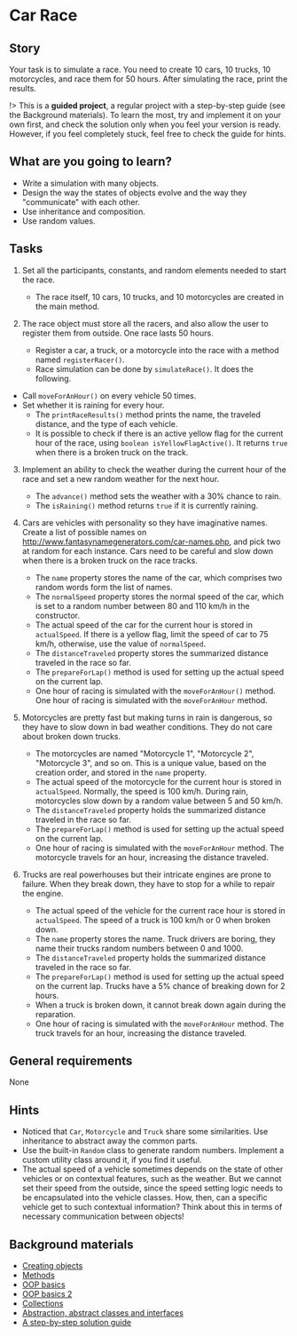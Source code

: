 # Car Race

## Story

Your task is to simulate a race. You need to create 10
cars, 10 trucks, 10 motorcycles, and race them for 50 hours. After
simulating the race, print the results.

!> This is a **guided project**, a regular project with a step-by-step guide
   (see the Background materials). To learn the most, try and implement it on
   your own first, and check the solution only when you feel your version is ready.
   However, if you feel completely stuck, feel free to check the guide for hints.

## What are you going to learn?

- Write a simulation with many objects.
- Design the way the states of objects evolve and the way they "communicate" with each other.
- Use inheritance and composition.
- Use random values.

## Tasks

1. Set all the participants, constants, and random elements needed to start the race.
    - The race itself, 10 cars, 10 trucks, and 10 motorcycles are created in the main method.

2. The race object must store all the racers, and also allow the user to register them from outside. One race lasts 50 hours.
    - Register a car, a truck, or a motorcycle into the race with a method named `registerRacer()`.
    - Race simulation can be done by `simulateRace()`. It does the following.
  - Call `moveForAnHour()` on every vehicle 50 times.
  - Set whether it is raining for every hour.
    - The `printRaceResults()` method prints the name, the traveled distance, and the type of each vehicle.
    - It is possible to check if there is an active yellow flag for the current hour of the race, using `boolean isYellowFlagActive()`. It returns `true` when there is a broken truck on the track.

3. Implement an ability to check the weather during the current hour of the race and set a new random weather for the next hour.
    - The `advance()` method sets the weather with a 30% chance to rain.
    - The `isRaining()` method returns `true` if it is currently raining.

4. Cars are vehicles with personality so they have imaginative names. Create a list of possible names on http://www.fantasynamegenerators.com/car-names.php, and pick two at random for each instance. Cars need to be careful and slow down when there is a broken truck on the race tracks.
    - The `name` property stores the name of the car, which comprises two random words form the list of names.
    - The `normalSpeed` property stores the normal speed of the car, which is set to a random number between 80 and 110 km/h in the constructor.
    - The actual speed of the car for the current hour is stored in `actualSpeed`. If there is a yellow flag, limit the speed of car to 75 km/h, otherwise, use the value of `normalSpeed`.
    - The `distanceTraveled` property stores the summarized distance traveled in the race so far.
    - The `prepareForLap()` method is used for setting up the actual speed on the current lap.
    - One hour of racing is simulated with the `moveForAnHour()` method. One hour of racing is simulated with the `moveForAnHour` method.

5. Motorcycles are pretty fast but making turns in rain is dangerous, so they have to slow down in bad weather conditions. They do not care about broken down trucks.
    - The motorcycles are named "Motorcycle 1", "Motorcycle 2", "Motorcycle 3", and so on. This is a unique value, based on the creation order, and stored in the `name` property.
    - The actual speed of the motorcycle for the current hour is stored in `actualSpeed`. Normally, the speed is 100 km/h. During rain, motorcycles slow down by a random value between 5 and 50 km/h.
    - The `distanceTraveled` property holds the summarized distance traveled in the race so far.
    - The `prepareForLap()` method is used for setting up the actual speed on the current lap.
    - One hour of racing is simulated with the `moveForAnHour` method. The motorcycle travels for an hour, increasing the distance traveled.

6. Trucks are real powerhouses but their intricate engines are prone to failure. When they break down, they have to stop for a while to repair the engine.
    - The actual speed of the vehicle for the current race hour is stored in `actualSpeed`. The speed of a truck is 100 km/h or 0 when broken down.
    - The `name` property stores the name. Truck drivers are boring, they name their trucks random numbers between 0 and 1000.
    - The `distanceTraveled` property holds the summarized distance traveled in the race so far.
    - The `prepareForLap()` method is used for setting up the actual speed on the current lap. Trucks have a 5% chance of breaking down for 2 hours.
    - When a truck is broken down, it cannot break down again during the reparation.
    - One hour of racing is simulated with the `moveForAnHour` method. The truck travels for an hour, increasing the distance traveled.

## General requirements

None

## Hints

- Noticed that `Car`, `Motorcycle` and `Truck` share some similarities.
  Use inheritance to abstract away the common parts.
- Use the built-in `Random` class to generate random numbers.
  Implement a custom utility class around it, if you find it useful.
- The actual speed of a vehicle sometimes depends on the state of other vehicles or
  on contextual features, such as the weather. But we cannot set their speed from the outside,
  since the speed setting logic needs to be encapsulated into the vehicle classes.
  How, then, can a specific vehicle get to such contextual information? Think about this
  in terms of necessary communication between objects!

## Background materials

- [Creating objects](project/curriculum/materials/pages/java/creating-objects.md)
- [Methods](project/curriculum/materials/pages/java/methods.md)
- [OOP basics](project/curriculum/materials/pages/java/basics-of-object-oriented-programming.md)
- [OOP basics 2](project/curriculum/materials/pages/java/basics-of-object-oriented-programming-with-java-part-2.md)
- [Collections](project/curriculum/materials/competencies/java-data-structures/java-collections.md.html)
- [Abstraction, abstract classes and interfaces](project/curriculum/materials/pages/java/abstraction.md)
- [A step-by-step solution guide](project/curriculum/materials/pages/java/car-race-step-by-step.md)

